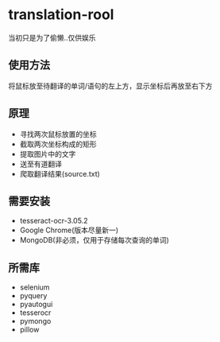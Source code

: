 # translation-rool
当初只是为了偷懒..仅供娱乐
## 使用方法
将鼠标放至待翻译的单词/语句的左上方，显示坐标后再放至右下方
## 原理
* 寻找两次鼠标放置的坐标
* 截取两次坐标构成的矩形
* 提取图片中的文字
* 送至有道翻译
* 爬取翻译结果(source.txt)
## 需要安装
* tesseract-ocr-3.05.2
* Google Chrome(版本尽量新一)
* MongoDB(非必须，仅用于存储每次查询的单词)
## 所需库
* selenium
* pyquery
* pyautogui
* tesserocr
* pymongo
* pillow
